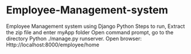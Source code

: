 # Employee-Management-system
Employee Management system using Django Python
Steps to run, 
Extract the zip file and enter myApp folder
Open command prompt, go to the directory
Python ./manage.py runserver.
Open browser:
Http://localhost:8000/employee/home
